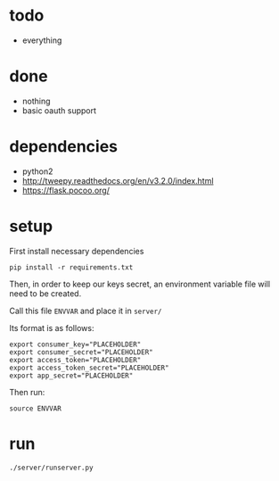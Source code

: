# todo
- everything

# done
- nothing
- basic oauth support


# dependencies

- python2
- http://tweepy.readthedocs.org/en/v3.2.0/index.html
- https://flask.pocoo.org/


# setup

First install necessary dependencies

```
pip install -r requirements.txt
```

Then, in order to keep our keys secret,
an environment variable file will need to be created.

Call this file ```ENVVAR``` and place it in ```server/```

Its format is as follows:

```
export consumer_key="PLACEHOLDER"
export consumer_secret="PLACEHOLDER"
export access_token="PLACEHOLDER"
export access_token_secret="PLACEHOLDER"
export app_secret="PLACEHOLDER"
```

Then run:

```
source ENVVAR
```

# run

```
./server/runserver.py
```



